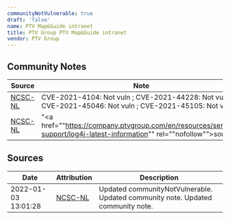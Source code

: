 ```yaml
---
communityNotVulnerable: true
draft: 'false'
name: PTV Map&Guide intranet
title: PTV Group PTV Map&Guide intranet
vendor: PTV Group
---
```




## Community Notes
| Source | Note |
| --- | --- |
| [NCSC-NL](https://github.com/NCSC-NL/log4shell/blob/main/software/README.md) | CVE-2021-4104: Not vuln ; CVE-2021-44228: Not vuln ; CVE-2021-45046: Not vuln ; CVE-2021-45105: Not vuln </ul> |
| [NCSC-NL](https://github.com/NCSC-NL/log4shell/blob/main/software/README.md) | "<a href=""https://company.ptvgroup.com/en/resources/service-support/log4j-latest-information"" rel=""nofollow"">source</a>" |

## Sources
| Date | Attribution | Description |
| --- | --- | --- |
| 2022-01-03 13:01:28 | [NCSC-NL](https://github.com/NCSC-NL/log4shell/blob/main/software/README.md) | Updated communityNotVulnerable. Updated community note. Updated community note.  |
